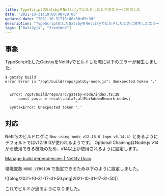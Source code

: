 ```yaml
---
title: TypeScriptのGatsbyをNetlifyでビルドしたときのエラーに対応した
date: "2021-10-31T19:00:00+09:00"
updated-date: "2021-10-31T19:00:00+09:00"
description: "TypeScript化したGatsbyをNetlifyでビルドしたときに発生したエラーへの対応について"
tags: ["Gatsbyjs", "frontend"]
---
```


## 事象

TypeScript化したGatsbyをNetlifyでビルドした際に以下のエラーが発生しました。

```shell
$ gatsby build
error Error in "/opt/build/repo/gatsby-node.js": Unexpected token '.'


  Error: /opt/build/repo/src/gatsby-node/index.ts:28
      const posts = result.data?.allMarkdownRemark.nodes;
                                ^
  SyntaxError: Unexpected token '.'
```

## 対応

Netlifyのビルドログに `Now using node v12.18.0 (npm v6.14.4)` とあるようにデフォルトではv12.18.0が使われるようです。
Optional ChainingはNode.js v14から使用できる機能のため、v14以上が使用されるように設定します。

[Manage build dependencies | Netlify Docs](https://docs.netlify.com/configure-builds/manage-dependencies/)

環境変数 `NODE_VERSION` で指定できるため以下のように設定しました。

![[blog/2021-10-31-17-31-50.png|2021-10-31-17-31-50]]

これでビルドが通るようになりました。
